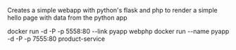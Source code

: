 Creates a simple webapp with python's flask
and php to render a simple hello page with data from the python app


docker run -d -P -p 5558:80 --link pyapp webphp 
docker run --name pyapp -d -P -p 7555:80 product-service  
